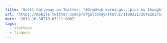 ```yaml
---
title: 'Scott Galloway on Twitter: "#GrubHub earnings...plus my thoughts on UberMoney'
url: 'https://mobile.twitter.com/profgalloway/status/1189321720462827522'
date: '2019-10-30T10:03:11.000Z'
tags:
  - startups
  - finance
---
```

